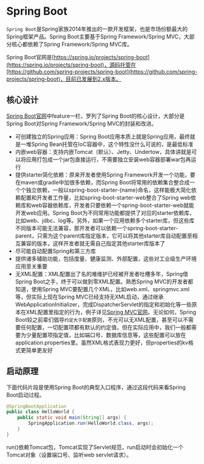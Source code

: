 # Spring Boot
`Spring Boot`是Spring家族2014年推出的一款开发框架，也是市场份额最大的Spring框架产品。Spring Boot主要基于Spring Framework/Spring MVC，大部分核心都依赖了Spring Framework/Spring MVC库。

Spring Boot官网是[https://spring.io/projects/spring-boot](https://spring.io/projects/spring-boot)，源码托管在[https://github.com/spring-projects/spring-boot](https://github.com/spring-projects/spring-boot)，目前已发展到2.x版本。

## 核心设计

[Spring Boot官网](https://spring.io/projects/spring-boot)中feature一栏，罗列了Spring Boot的核心设计，大部分是Spring Boot对Spring Framework/Spring MVC的封装和改进。

* 可创建独立的Spring应用：Spring Boot应用本质上就是Spring应用，最终就是一堆Spring Bean托管在IoC容器中，这个特性没什么可说的，是最低标准
* 内嵌web容器：支持内嵌Tomcat（默认）、Jetty、Undertow，具体讲就是可以将应用打包成一个jar包直接运行，不需要独立安装web容器部署war包再运行
* 提供starter简化依赖：原来开发者使用Spring Framework开发一个功能，要在maven或gradle中加很多依赖，而Spring Boot将常用的依赖集合整合成一个个独立依赖，一般以spring-boot-starter-{name}命名，这样能极大简化依赖配置和开发者工作量，比如spring-boot-starter-web整合了Spring web依赖库和web容器依赖库，开发者只要依赖一个spring-boot-starter-web就能开发web应用。Spring Boot为不同常用功能都提供了对应的starter依赖库，比如web、jdbc、log等。另外，如果一个应用依赖多个starter库，但这些库不同版本可能无法兼容，那开发者可以依赖一个spring-boot-starter-parent，只需为这个parent库指定版本，它可以将其他starter库自动配置至相互兼容的版本，这样开发者就无需自己指定其他starter库版本了
* 尽可能自动配置Spring和第三方库
* 提供诸多辅助功能，包括度量、健康监测、外部配置，这些对工业级生产环境应用至关重要
* 无XML配置：XML配置出了名的难维护已经被开发者吐槽多年，Spring借Spring Boot之手，终于可以做到零XML配置。熟悉Spring MVC的开发者都知道，使用Spring MVC要配置几个XML，比如web.xml、springmvc.xml等，但实际上现在Spring MVC已经支持无XML启动，通过继承WebApplicationInitializer，完成DispatcherServlet的指定和初始化等一些原本在XML配置里指定的行为，例子详见[Spring MVC官网](https://docs.spring.io/spring/docs/current/spring-framework-reference/web.html)。无论如何，Spring Boot较之前辈们倡导`约定大于配置`原则，不光可以无XML配置，甚至可以不需要任何配置，一切配置项都有默认的约定值，但在实际应用中，我们一般都需要为少量配置项指定值，比如端口号、数据库信息等，这些配置可以放在application.properties里。虽然XML格式表现力更好，但properties的kv格式更简单更友好

## 启动原理
下面代码片段是使用Spring Boot的典型入口程序，通过这段代码来看Spring Boot启动过程。

```Java
@SpringBootApplication
public class HelloWorld {
	public static void main(String[] args) {
    	SpringApplication.run(HelloWorld.class, args);
	}
}
```

run()依赖Tomcat包，Tomcat实现了Servlet规范，run启动时会初始化一个Tomcat对象（设置端口号、监听web servlet请求）。
